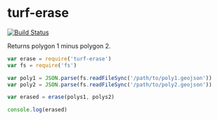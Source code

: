turf-erase
=============
[![Build Status](https://travis-ci.org/Turfjs/turf-erase.svg?branch=master)](https://travis-ci.org/Turfjs/turf-erase)

Returns polygon 1 minus polygon 2.

```javascript
var erase = require('turf-erase')
var fs = require('fs')

var poly1 = JSON.parse(fs.readFileSync('/path/to/poly1.geojson'))
var poly2 = JSON.parse(fs.readFileSync('/path/to/poly2.geojson'))

var erased = erase(polys1, polys2)

console.log(erased)
```